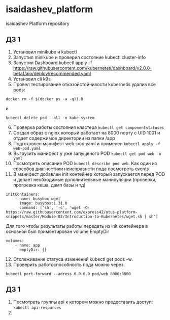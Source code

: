 # isaidashev_platform
isaidashev Platform repository

##  ДЗ 1

1. Установил minikube и kubectl
2. Запустил minikube и проверил состояние kubectl cluster-info
3. Запустил Dashboard kubectl apply -f https://raw.githubusercontent.com/kubernetes/dashboard/v2.0.0-beta1/aio/deploy/recommended.yaml
4. Установил cli k9s
5. Провел тестирование отказойстойчивости kubernetis удалив все pods:
```
docker rm -f $(docker ps -a -q)1.8
```
и 
```
kubectl delete pod --all -n kube-system
```
6. Проверка работы состояния кластера `kubectl get componentstatuses`
7. Создал образ c nginx который работает на 8000 порту с UID 1001 и отдает содержимое директории из папки /app
8. Подготовлен манифест web-pod.yaml и применен `kubectl apply -f web-pod.yaml`
9. Выгрузить манифест у уже запущеного POD `kubectl get pod web -o yaml`
10. Посмотреть описание POD `kubectl describe pod web`. Как один из способов диагностики неисправнсти пода посмотреть events
11. В манифест добавлен init контейнер который запускается перед POD и делает необходимые дополнительные манипуляции (проверки, прогревка кеша, дамп базы и тд) 
```
initContainers:
    - name: busybox-wget
      image: busybox:1.31.0
      command: ['sh', '-c', 'wget -O- https://raw.githubusercontent.com/express42/otus-platform-snippets/master/Module-02/Introduction-to-Kubernetes/wget.sh | sh']
```
Для того чтобы результаты работы передать из init контейнера в основной был примонтирован volume EmptyDir
```
volumes:  
    - name: app
      emptyDir: {}
```
12. Отслеживание статуса изменений kubectl get pods -w.
13. Проверить работоспособность пода можно через.
```
kubectl port-forward --adress 0.0.0.0 pod/web 8000:8000
```

##  ДЗ 1

1. Посмотреть группы api к котором можно предоставить доступ:
`kubectl api-resources`
2. 